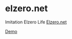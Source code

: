 # elzero.net
Imitation Elzero Life [Elzero.net](https://elzero.net)


[Demo](https://elzeronet.netlify.app/)
